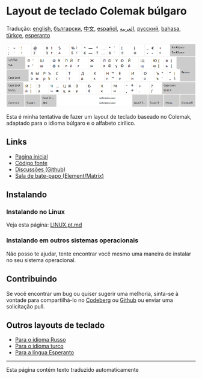 # Layout de teclado Colemak búlgaro

Tradução: [english](README.md), [български](README.bg.md), [中文](README.zh-CN.md), [español](README.es.md), [العربية](README.ar.md), [русский](README.ru.md), [bahasa](README.id.md), [türkçe](README.tr.md), [esperanto](README.eo.md)

![Visualize o Colemak búlgaro](./media/preview.png)

Esta é minha tentativa de fazer um layout de teclado baseado no Colemak, adaptado para o idioma búlgaro e o alfabeto cirílico.

## Links

* [Pagina inicial](https://salif.github.io/colemak-bg/)
* [Código fonte](https://codeberg.org/salif/colemak-bg)
* [Discussões (Github)](https://github.com/salif/colemak-bg/discussions)
* [Sala de bate-papo (Element/Matrix)](https://matrix.to/#/#salif-colemak:mozilla.org)

## Instalando

### Instalando no Linux

Veja esta página: [LINUX.pt.md](./LINUX.pt.md)

### Instalando em outros sistemas operacionais

Não posso te ajudar, tente encontrar você mesmo uma maneira de instalar no seu sistema operacional.

## Contribuindo

Se você encontrar um bug ou quiser sugerir uma melhoria, sinta-se à vontade para compartilhá-lo no [Codeberg] ou [Github] ou enviar uma solicitação pull.

[Github]: https://github.com/salif/colemak-bg/discussions
[Codeberg]: https://codeberg.org/salif/colemak-bg/issues

## Outros layouts de teclado

* [Para o idioma Russo](https://salif.github.io/colemak-ru/)
* [Para o idioma turco](https://salif.github.io/colemak-tr/)
* [Para a língua Esperanto](https://salif.github.io/colemak-eo/)

---

Esta página contém texto traduzido automaticamente
